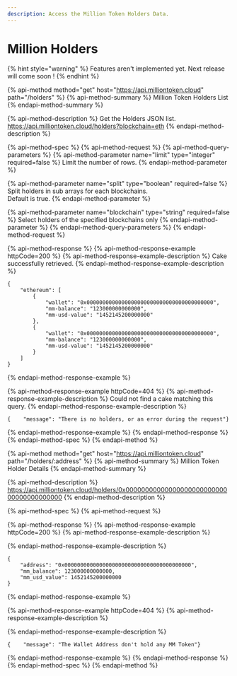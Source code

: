 ```yaml
---
description: Access the Million Token Holders Data.
---
```


# Million Holders

{% hint style="warning" %}
Features aren't implemented yet. Next release will come soon !
{% endhint %}

{% api-method method="get" host="https://api.milliontoken.cloud" path="/holders" %}
{% api-method-summary %}
Million Token Holders List
{% endapi-method-summary %}

{% api-method-description %}
Get the Holders JSON list.  
https://api.milliontoken.cloud/holders?blockchain=eth
{% endapi-method-description %}

{% api-method-spec %}
{% api-method-request %}
{% api-method-query-parameters %}
{% api-method-parameter name="limit" type="integer" required=false %}
Limit the number of rows.
{% endapi-method-parameter %}

{% api-method-parameter name="split" type="boolean" required=false %}
Split holders in sub arrays for each blockchains.  
Default is true.
{% endapi-method-parameter %}

{% api-method-parameter name="blockchain" type="string" required=false %}
Select holders of the specified blockchains only
{% endapi-method-parameter %}
{% endapi-method-query-parameters %}
{% endapi-method-request %}

{% api-method-response %}
{% api-method-response-example httpCode=200 %}
{% api-method-response-example-description %}
Cake successfully retrieved.
{% endapi-method-response-example-description %}

```
{
    "ethereum": [
        {
            "wallet": "0x0000000000000000000000000000000000000000",    
            "mm-balance": "123000000000000",    
            "mm-usd-value": "1452145200000000"
        },
        {
            "wallet": "0x0000000000000000000000000000000000000000",    
            "mm-balance": "123000000000000",    
            "mm-usd-value": "1452145200000000"
        }
    ]
}
```
{% endapi-method-response-example %}

{% api-method-response-example httpCode=404 %}
{% api-method-response-example-description %}
Could not find a cake matching this query.
{% endapi-method-response-example-description %}

```
{    "message": "There is no holders, or an error during the request"}
```
{% endapi-method-response-example %}
{% endapi-method-response %}
{% endapi-method-spec %}
{% endapi-method %}

{% api-method method="get" host="https://api.milliontoken.cloud" path="/holders/:address" %}
{% api-method-summary %}
Million Token Holder Details
{% endapi-method-summary %}

{% api-method-description %}
https://api.milliontoken.cloud/holders/0x0000000000000000000000000000000000000000
{% endapi-method-description %}

{% api-method-spec %}
{% api-method-request %}

{% api-method-response %}
{% api-method-response-example httpCode=200 %}
{% api-method-response-example-description %}

{% endapi-method-response-example-description %}

```
{
    "address": "0x0000000000000000000000000000000000000000", 
    "mm_balance": 123000000000000,
    "mm_usd_value": 1452145200000000
}
```
{% endapi-method-response-example %}

{% api-method-response-example httpCode=404 %}
{% api-method-response-example-description %}

{% endapi-method-response-example-description %}

```
{    "message": "The Wallet Address don't hold any MM Token"}
```
{% endapi-method-response-example %}
{% endapi-method-response %}
{% endapi-method-spec %}
{% endapi-method %}



